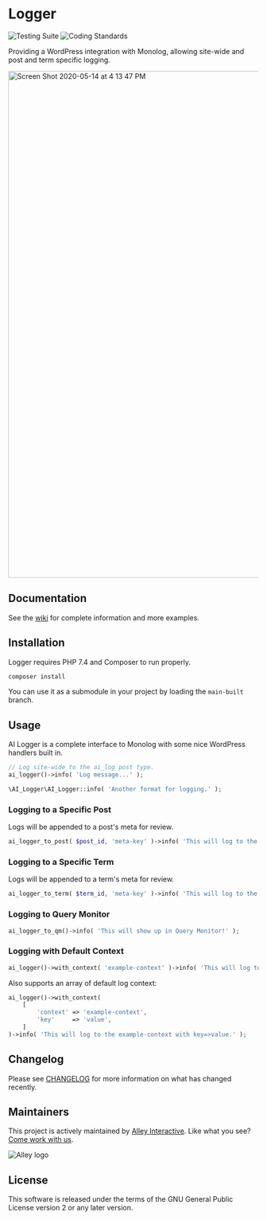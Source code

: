 # Logger

![Testing
Suite](https://github.com/alleyinteractive/logger/workflows/Testing%20Suite/badge.svg)
![Coding Standards](https://github.com/alleyinteractive/logger/workflows/Coding%20Standards/badge.svg)

Providing a WordPress integration with Monolog, allowing site-wide and post and
term specific logging.

<img width="1018" alt="Screen Shot 2020-05-14 at 4 13 47 PM" src="https://user-images.githubusercontent.com/346399/81981285-197bd880-95fe-11ea-8645-1bb0fa3569a8.png">

## Documentation

See the [wiki](https://github.com/alleyinteractive/logger/wiki) for complete information and more examples.

## Installation

Logger requires PHP 7.4 and Composer to run properly.

```bash
composer install
```

You can use it as a submodule in your project by loading the `main-built`
branch.


## Usage

AI Logger is a complete interface to Monolog with some nice WordPress handlers built in.

```php
// Log site-wide to the ai_log post type.
ai_logger()->info( 'Log message...' );

\AI_Logger\AI_Logger::info( 'Another format for logging.' );
```

### Logging to a Specific Post

Logs will be appended to a post's meta for review.

```php
ai_logger_to_post( $post_id, 'meta-key' )->info( 'This will log to the <meta-key> for a specific post.' );
```

### Logging to a Specific Term

Logs will be appended to a term's meta for review.

```php
ai_logger_to_term( $term_id, 'meta-key' )->info( 'This will log to the <meta-key> for a specific term.' );
```

### Logging to Query Monitor

```php
ai_logger_to_qm()->info( 'This will show up in Query Monitor!' );
```

### Logging with Default Context

```php
ai_logger()->with_context( 'example-context' )->info( 'This will log to the example-context.' );
```

Also supports an array of default log context:

```php
ai_logger()->with_context(
	[
		'context' => 'example-context',
		'key'     => 'value',
	]
)->info( 'This will log to the example-context with key=>value.' );
```

## Changelog

Please see [CHANGELOG](CHANGELOG.md) for more information on what has changed
recently.

## Maintainers

This project is actively maintained by [Alley
Interactive](https://github.com/alleyinteractive). Like what you see? [Come work
with us](https://alley.co/careers/).

![Alley logo](https://avatars.githubusercontent.com/u/1733454?s=200&v=4)

## License

This software is released under the terms of the GNU General Public License
version 2 or any later version.
